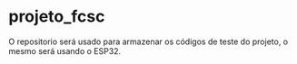 # projeto_fcsc
O repositorio será usado para armazenar os códigos de teste do projeto, o mesmo será usando o ESP32.
